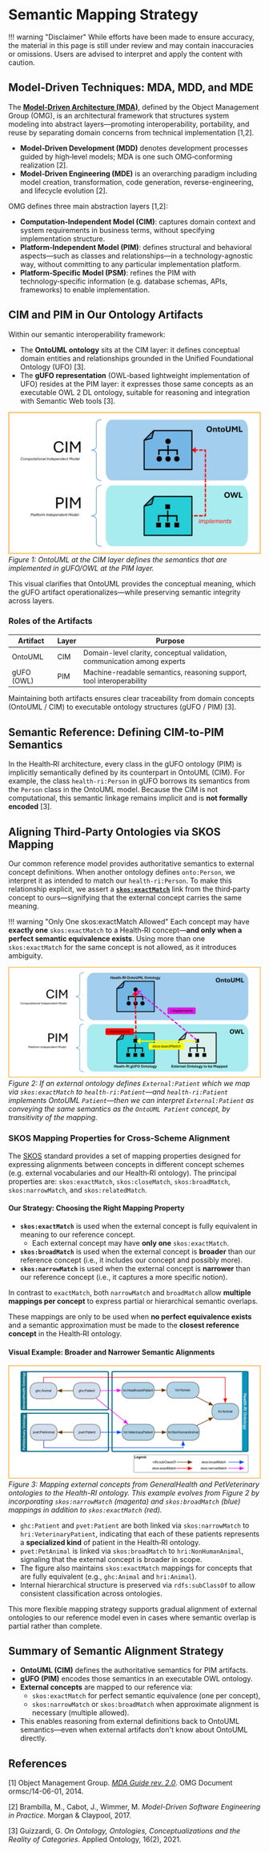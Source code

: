 # Semantic Mapping Strategy

!!! warning "Disclaimer"
    While efforts have been made to ensure accuracy, the material in this page is still under review and may contain inaccuracies or omissions. Users are advised to interpret and apply the content with caution.

## Model‑Driven Techniques: MDA, MDD, and MDE

The **[Model‑Driven Architecture (MDA)](http://www.omg.org/mda/)**, defined by the Object Management Group (OMG), is an architectural framework that structures system modeling into abstract layers—promoting interoperability, portability, and reuse by separating domain concerns from technical implementation [1,2].  

- **Model‑Driven Development (MDD)** denotes development processes guided by high‑level models; MDA is one such OMG‑conforming realization [2].  
- **Model‑Driven Engineering (MDE)** is an overarching paradigm including model creation, transformation, code generation, reverse-engineering, and lifecycle evolution [2].

OMG defines three main abstraction layers [1,2]:

- **Computation‑Independent Model (CIM)**: captures domain context and system requirements in business terms, without specifying implementation structure.  
- **Platform‑Independent Model (PIM)**: defines structural and behavioral aspects—such as classes and relationships—in a technology-agnostic way, without committing to any particular implementation platform.  
- **Platform‑Specific Model (PSM)**: refines the PIM with technology‑specific information (e.g. database schemas, APIs, frameworks) to enable implementation.

## CIM and PIM in Our Ontology Artifacts

Within our semantic interoperability framework:

- The **OntoUML ontology** sits at the CIM layer: it defines conceptual domain entities and relationships grounded in the Unified Foundational Ontology (UFO) [3].  
- The **gUFO representation** (OWL‑based lightweight implementation of UFO) resides at the PIM layer: it expresses those same concepts as an executable OWL 2 DL ontology, suitable for reasoning and integration with Semantic Web tools [3].

![Mapping from OntoUML at CIM to gUFO/OWL at PIM](./assets/images/mapping-cim-pim.png)  
*Figure 1: OntoUML at the CIM layer defines the semantics that are implemented in gUFO/OWL at the PIM layer.*

This visual clarifies that OntoUML provides the conceptual meaning, which the gUFO artifact operationalizes—while preserving semantic integrity across layers.

### Roles of the Artifacts

| Artifact   | Layer | Purpose                                                                  |
| ---------- | ----- | ------------------------------------------------------------------------ |
| OntoUML    | CIM   | Domain-level clarity, conceptual validation, communication among experts |
| gUFO (OWL) | PIM   | Machine-readable semantics, reasoning support, tool interoperability     |

Maintaining both artifacts ensures clear traceability from domain concepts (OntoUML / CIM) to executable ontology structures (gUFO / PIM) [3].

## Semantic Reference: Defining CIM-to-PIM Semantics

In the Health‑RI architecture, every class in the gUFO ontology (PIM) is implicitly semantically defined by its counterpart in OntoUML (CIM). For example, the class `health‑ri:Person` in gUFO borrows its semantics from the `Person` class in the OntoUML model. Because the CIM is not computational, this semantic linkage remains implicit and is **not formally encoded** [3].

## Aligning Third‑Party Ontologies via SKOS Mapping

Our common reference model provides authoritative semantics to external concept definitions. When another ontology defines `onto:Person`, we interpret it as intended to match our `health‑ri:Person`. To make this relationship explicit, we assert a **[`skos:exactMatch`](https://www.w3.org/TR/skos-reference/#mapping)** link from the third‑party concept to ours—signifying that the external concept carries the same meaning.

!!! warning "Only One skos:exactMatch Allowed"
    Each concept may have **exactly one** `skos:exactMatch` to a Health‑RI concept—**and only when a perfect semantic equivalence exists**. Using more than one `skos:exactMatch` for the same concept is not allowed, as it introduces ambiguity.

![Deriving OntoUML semantics via mapping to Health‑RI reference model](./assets/images/mapping-cim-pim2.png)  
*Figure 2: If an external ontology defines `External:Patient` which we map via `skos:exactMatch` to `health‑ri:Patient`—and `health‑ri:Patient` implements OntoUML `Patient`—then we can interpret `External:Patient` as conveying the same semantics as the `OntoUML Patient` concept, by transitivity of the mapping.*

### SKOS Mapping Properties for Cross‑Scheme Alignment

The [SKOS](https://www.w3.org/TR/skos-reference/) standard provides a set of mapping properties designed for expressing alignments between concepts in different concept schemes (e.g. external vocabularies and our Health‑RI ontology). The principal properties are: `skos:exactMatch`, `skos:closeMatch`, `skos:broadMatch`, `skos:narrowMatch`, and `skos:relatedMatch`.

#### Our Strategy: Choosing the Right Mapping Property

- **`skos:exactMatch`** is used when the external concept is fully equivalent in meaning to our reference concept.  
  - Each external concept may have **only one** `skos:exactMatch`.
- **`skos:broadMatch`** is used when the external concept is **broader** than our reference concept (i.e., it includes our concept and possibly more).
- **`skos:narrowMatch`** is used when the external concept is **narrower** than our reference concept (i.e., it captures a more specific notion).

In contrast to `exactMatch`, both `narrowMatch` and `broadMatch` allow **multiple mappings per concept** to express partial or hierarchical semantic overlaps.

These mappings are only to be used when **no perfect equivalence exists** and a semantic approximation must be made to the **closest reference concept** in the Health‑RI ontology.

#### Visual Example: Broader and Narrower Semantic Alignments

![Cross-ontology mapping using exactMatch, narrowMatch, and broadMatch](./assets/images/example-mapping2.png)  
*Figure 3: Mapping external concepts from GeneralHealth and PetVeterinary ontologies to the Health-RI ontology. This example evolves from Figure 2 by incorporating `skos:narrowMatch` (magenta) and `skos:broadMatch` (blue) mappings in addition to `skos:exactMatch` (red).*

- `ghc:Patient` and `pvet:Patient` are both linked via `skos:narrowMatch` to `hri:VeterinaryPatient`, indicating that each of these patients represents a **specialized kind** of patient in the Health‑RI ontology.
- `pvet:PetAnimal` is linked via `skos:broadMatch` to `hri:NonHumanAnimal`, signaling that the external concept is broader in scope.
- The figure also maintains `skos:exactMatch` mappings for concepts that are fully equivalent (e.g., `ghc:Animal` and `hri:Animal`).
- Internal hierarchical structure is preserved via `rdfs:subClassOf` to allow consistent classification across ontologies.

This more flexible mapping strategy supports gradual alignment of external ontologies to our reference model even in cases where semantic overlap is partial rather than complete.

## Summary of Semantic Alignment Strategy

- **OntoUML (CIM)** defines the authoritative semantics for PIM artifacts.  
- **gUFO (PIM)** encodes those semantics in an executable OWL ontology.  
- **External concepts** are mapped to our reference via:
  - `skos:exactMatch` for perfect semantic equivalence (one per concept),
  - `skos:narrowMatch` or `skos:broadMatch` when approximate alignment is necessary (multiple allowed).
- This enables reasoning from external definitions back to OntoUML semantics—even when external artifacts don't know about OntoUML directly.

## References

[1] Object Management Group. *[MDA Guide rev. 2.0](https://www.omg.org/cgi-bin/doc?ormsc/14-06-01)*. OMG Document ormsc/14-06-01, 2014.  

[2] Brambilla, M., Cabot, J., Wimmer, M. *Model-Driven Software Engineering in Practice*. Morgan & Claypool, 2017.  

[3] Guizzardi, G. *On Ontology, Ontologies, Conceptualizations and the Reality of Categories*. Applied Ontology, 16(2), 2021.  
